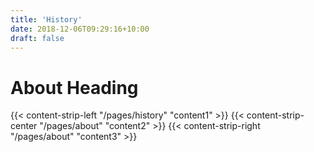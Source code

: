 ```yaml
---
title: 'History'
date: 2018-12-06T09:29:16+10:00
draft: false
---
```


# About Heading

{{< content-strip-left "/pages/history" "content1" >}}
{{< content-strip-center "/pages/about" "content2" >}}
{{< content-strip-right "/pages/about" "content3" >}}
